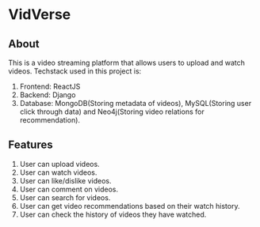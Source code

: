 
# VidVerse

## About

This is a video streaming platform that allows users to upload and watch videos. Techstack used in this project is:
1. Frontend: ReactJS
2. Backend: Django
3. Database: MongoDB(Storing metadata of videos), MySQL(Storing user click through data) and Neo4j(Storing video relations for recommendation).

## Features

1. User can upload videos.
2. User can watch videos.
3. User can like/dislike videos.
4. User can comment on videos.
5. User can search for videos.
6. User can get video recommendations based on their watch history.
7. User can check the history of videos they have watched.
